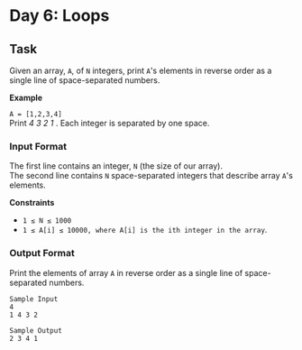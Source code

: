 # Day 6: Loops


## Task

Given an array, `A`, of `N` integers, print `A`'s elements in reverse order as a single line of space-separated numbers.

**Example**

`A = [1,2,3,4]`<br>
Print *4 3 2 1* . Each integer is separated by one space.

### Input Format

The first line contains an integer, `N` (the size of our array). <br>
The second line contains `N` space-separated integers that describe array `A`'s elements.

**Constraints**

- `1 ≤ N ≤ 1000`
- `1 ≤ A[i] ≤ 10000, where A[i] is the ith integer in the array`.

### Output Format

Print the elements of array `A` in reverse order as a single line of space-separated numbers.

```angular2html
Sample Input
4
1 4 3 2

Sample Output
2 3 4 1
```
